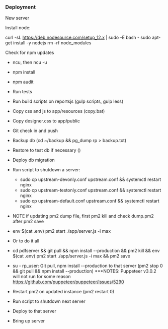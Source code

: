 ### Deployment

New server

Install node:

curl -sL https://deb.nodesource.com/setup_12.x | sudo -E bash -
sudo apt-get install -y nodejs
rm -rf node_modules


Check for npm updates

- ncu, then ncu -u
- npm install
- npm audit

- Run tests
- Run build scripts on reportsjs (gulp scripts, gulp less)
- Copy css and js to app/resources (copy.bat)
- Copy designer.css to app/public
- Git check in and push
- Backup db (cd ~/backup && pg_dump rp > backup.txt)
- Restore to test db if necessary ()
- Deploy db migration
- Run script to shutdown a server:
  - sudo cp upstream-devonly.conf upstream.conf && systemctl restart nginx
  - sudo cp upstream-testonly.conf upstream.conf && systemctl restart nginx
  - sudo cp upstream-default.conf upstream.conf && systemctl restart nginx
- NOTE if updating pm2 dump file, first pm2 kill and check dump.pm2 after pm2 save
- env $(cat .env) pm2 start ./app/server.js -i max
- Or  to do it all
- cd pdfserver && git pull && npm install --production && pm2 kill && env $(cat .env) pm2 start ./app/server.js -i max && pm2 save
- su - rp_user: Git pull, npm install --production to that server (pm2 stop 0 && git pull && npm install --production)
***NOTES: Puppeteer v3.0.2 will not run for some reason
https://github.com/puppeteer/puppeteer/issues/5290
- Restart pm2 on updated instance (pm2 restart 0)
- Run script to shutdown next server
- Deploy to that server
- Bring up server